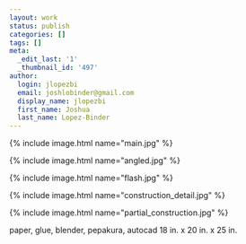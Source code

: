 ```yaml
---
layout: work
status: publish
categories: []
tags: []
meta:
  _edit_last: '1'
  _thumbnail_id: '497'
author:
  login: jlopezbi
  email: joshlobinder@gmail.com
  display_name: jlopezbi
  first_name: Joshua
  last_name: Lopez-Binder
---
```


{% include image.html name="main.jpg" %}

{% include image.html name="angled.jpg" %}

{% include image.html name="flash.jpg" %}

{% include image.html name="construction_detail.jpg" %}

{% include image.html name="partial_construction.jpg" %}

paper, glue, blender, pepakura, autocad
18 in. x 20 in. x 25 in.
